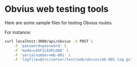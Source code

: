 # Obvius web testing tools

Here are some sample files for testing Obvius routes.

For instance:

```bash
curl localhost:3000/api/obvius -X POST \
	-F 'password=password' \
	-F 'mode=LOGFILEUPLOAD' \
	-F 'serialnumber=mb-001' \
	-F 'logfile=@src/server/test/web/obvius/mb-001.log.gz'
```

